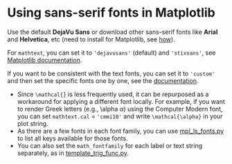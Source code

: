 # Using sans-serif fonts in Matplotlib

Use the default **DejaVu Sans** or download other sans-serif fonts like **Arial** and **Helvetica**, etc (need to install for Matplotlib, see [how](../README.md#how-to-install-fonts-for-matplotlib)).

For `mathtext`, you can set it to `'dejavusans'` (default) and `'stixsans'`, see [Matplotlib documentation](https://matplotlib.org/stable/users/explain/text/mathtext.html#fonts).

If you want to be consistent with the text fonts, you can set it to `'custom'` and then set the specific fonts one by one, see the [documentation](https://matplotlib.org/stable/users/explain/text/mathtext.html#custom-fonts).

* Since `\mathcal{}` is less frequently used, it can be repurposed as a workaround for applying a different font locally. For example, if you want to render Greek letters (e.g., \alpha $\alpha$) using the Computer Modern font, you can set `mathtext.cal` = `'cmmi10'` and write `\mathcal{\alpha}` in your plot string.
* As there are a few fonts in each font family, you can use [mpl_ls_fonts.py](mpl_ls_fonts.py) to list all keys available for those fonts.
* You can also set the `math_fontfamily` for each label or text string separately, as in [template_trig_func.py](../template_trig_func.py).

